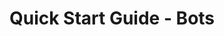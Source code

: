 ---
layout: frame
title:  "Quick Start Guide - Bots"
category: bots
summary: "Wysc's central repository for all bot commands and functionality."
iframeurl: "https://gdocs.gitbook.io/wysc/start"
redirect_from:
  - start
  - discord/bots/start
---